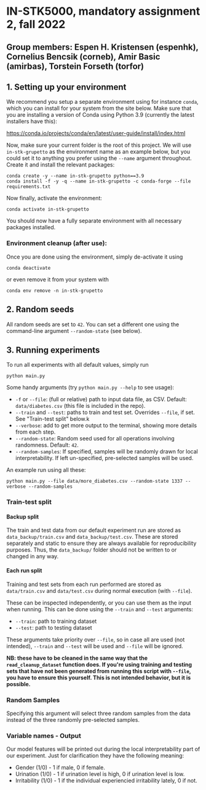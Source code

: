 # IN-STK5000, mandatory assignment 2, fall 2022
## Group members: Espen H. Kristensen (espenhk), Cornelius Bencsik (corneb), Amir Basic (amirbas), Torstein Forseth (torfor) 

## 1. Setting up your environment
We recommend you setup a separate environment using for instance `conda`, which you can install for
your system from the site below. Make sure that you are installing a version of Conda using Python 3.9
(currently the latest installers have this):

https://conda.io/projects/conda/en/latest/user-guide/install/index.html

Now, make sure your current folder is the root of this project. We will use `in-stk-grupetto` as the
environment name as an example below, but you could set it to anything you prefer using the
`--name` argument throughout. Create it and install the relevant packages:

~~~
conda create -y --name in-stk-grupetto python==3.9
conda install -f -y -q --name in-stk-grupetto -c conda-forge --file requirements.txt
~~~

Now finally, activate the environment:

~~~
conda activate in-stk-grupetto
~~~

You should now have a fully separate environment with all necessary packages installed.

### Environment cleanup (after use):
Once you are done using the environment, simply de-activate it using
~~~
conda deactivate
~~~
or even remove it from your system with

~~~
conda env remove -n in-stk-grupetto
~~~

## 2. Random seeds
All random seeds are set to `42`. You can set a different one using the command-line argument `--random-state` (see below).

## 3. Running experiments

To run all experiments with all default values, simply run
~~~
python main.py
~~~

Some handy arguments (try `python main.py --help` to see usage):
* `-f` or `--file`: (full or relative) path to input data file, as CSV. Default: `data/diabetes.csv` (this file is included in the repo).
* `--train` and `--test`: paths to train and test set. Overrides `--file`, if set. See "Train-test split" below.k
* `--verbose`: add to get more output to the terminal, showing more details from each step. 
* `--random-state`: Random seed used for all operations involving randomness. Default: `42`.
* `--random-samples`: If specified, samples will be randomly drawn for local interpretability. If left un-specified, pre-selected samples will be used.

An example run using all these:
~~~
python main.py --file data/more_diabetes.csv --random-state 1337 --verbose --random-samples
~~~

### Train-test split
#### Backup split
The train and test data from our default experiment run are stored as `data_backup/train.csv` and `data_backup/test.csv`. These are stored separately and static to ensure they are always available for reproducibility purposes. Thus, the `data_backup/` folder should not be written to or changed in any way.

#### Each run split
Training and test sets from each run performed are stored as `data/train.csv` and `data/test.csv` during normal execution (with `--file`).

These can be inspected independently, or you can use them as the input when running. This can be done using the `--train` and `--test` arguments:
* `--train`: path to training dataset
* `--test`: path to testing dataset

These arguments take priority over `--file`, so in case all are used (not intended), `--train` and `--test` will be
used and `--file` will be ignored.

**NB: these have to be cleaned in the same way that the `read_cleanup_dataset` function does. If you're
using training and testing sets that have not been generated from running this script with `--file`, you
have to ensure this yourself. This is not intended behavior, but it is possible.**

### Random Samples
Specifying this argument will select three random samples from the data instead of the three randomly pre-selected samples.

### Variable names - Output
Our model features will be printed out during the local interpretability part of our experiment. Just for clarification they have the following meaning:

* Gender (1/0) - 1 if male, 0 if female.
* Urination (1/0) - 1 if urination level is high, 0 if urination level is low.
* Irritability (1/0) - 1 if the individual experiencied irritability lately, 0 if not.
